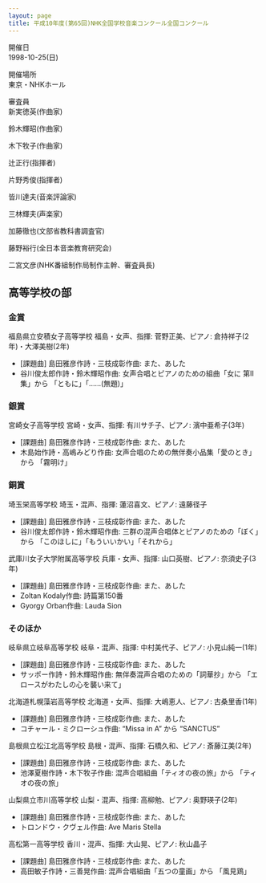 ```yaml
---
layout: page
title: 平成10年度(第65回)NHK全国学校音楽コンクール全国コンクール
---
```

開催日  
1998-10-25(日)

開催場所  
東京・NHKホール

審査員  
新実徳英(作曲家)

鈴木輝昭(作曲家)

木下牧子(作曲家)

辻正行(指揮者)

片野秀俊(指揮者)

皆川達夫(音楽評論家)

三林輝夫(声楽家)

加藤徹也(文部省教科書調査官)

藤野裕行(全日本音楽教育研究会)

二宮文彦(NHK番組制作局制作主幹、審査員長)

高等学校の部
------------

### 金賞

<span class="choir-name">福島県立安積女子高等学校</span>
福島・女声、指揮: 菅野正美、ピアノ: 倉持祥子(2年)・大澤美樹(2年)
-   \[課題曲\] 島田雅彦作詩・三枝成彰作曲: また、あした
-   谷川俊太郎作詩・鈴木輝昭作曲: 女声合唱とピアノのための組曲「女に 第Ⅱ集」から 「ともに」「……(無題)」

### 銀賞

<span class="choir-name">宮崎女子高等学校</span>
宮崎・女声、指揮: 有川サチ子、ピアノ: 濱中亜希子(3年)
-   \[課題曲\] 島田雅彦作詩・三枝成彰作曲: また、あした
-   木島始作詩・高嶋みどり作曲: 女声合唱のための無伴奏小品集「愛のとき」から 「霧明け」

### 銅賞

<span class="choir-name">埼玉栄高等学校</span>
埼玉・混声、指揮: 蓮沼喜文、ピアノ: 遠藤径子
-   \[課題曲\] 島田雅彦作詩・三枝成彰作曲: また、あした
-   谷川俊太郎作詩・鈴木輝昭作曲: 三群の混声合唱体とピアノのための「ぼく」から 「このほしに」「もういいかい」「それから」

<span class="choir-name">武庫川女子大学附属高等学校</span>
兵庫・女声、指揮: 山口英樹、ピアノ: 奈須史子(3年)
-   \[課題曲\] 島田雅彦作詩・三枝成彰作曲: また、あした
-   Zoltan Kodaly作曲: 詩篇第150番
-   Gyorgy Orban作曲: Lauda Sion

### そのほか

<span class="choir-name">岐阜県立岐阜高等学校</span>
岐阜・混声、指揮: 中村美代子、ピアノ: 小見山純一(1年)
-   \[課題曲\] 島田雅彦作詩・三枝成彰作曲: また、あした
-   サッポー作詩・鈴木輝昭作曲: 無伴奏混声合唱のための「詞華抄」から 「エロースがわたしの心を襲い来て」

<span class="choir-name">北海道札幌藻岩高等学校</span>
北海道・女声、指揮: 大嶋恵人、ピアノ: 古桑里香(1年)
-   \[課題曲\] 島田雅彦作詩・三枝成彰作曲: また、あした
-   コチャール・ミクローシュ作曲: “Missa in A” から “SANCTUS”

<span class="choir-name">島根県立松江北高等学校</span>
島根・混声、指揮: 石橋久和、ピアノ: 斎藤江美(2年)
-   \[課題曲\] 島田雅彦作詩・三枝成彰作曲: また、あした
-   池澤夏樹作詩・木下牧子作曲: 混声合唱組曲「ティオの夜の旅」から 「ティオの夜の旅」

<span class="choir-name">山梨県立市川高等学校</span>
山梨・混声、指揮: 高柳勉、ピアノ: 奥野瑛子(2年)
-   \[課題曲\] 島田雅彦作詩・三枝成彰作曲: また、あした
-   トロンドウ・クヴェル作曲: Ave Maris Stella

<span class="choir-name">高松第一高等学校</span>
香川・混声、指揮: 大山晃、ピアノ: 秋山晶子
-   \[課題曲\] 島田雅彦作詩・三枝成彰作曲: また、あした
-   高田敏子作詩・三善晃作曲: 混声合唱組曲「五つの童画」から 「風見鶏」
